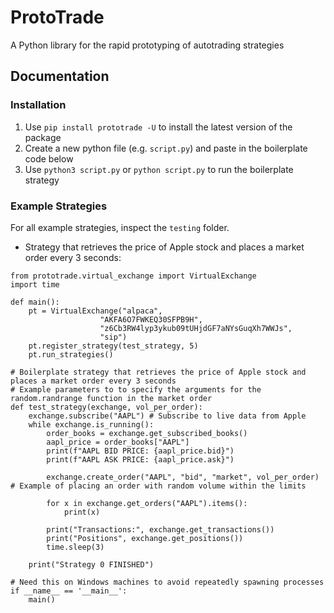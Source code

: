 # ProtoTrade

A Python library for the rapid prototyping of autotrading strategies


## Documentation

### Installation

1. Use `pip install prototrade -U` to install the latest version of the package
2. Create a new python file (e.g. `script.py`) and paste in the boilerplate code below
3. Use `python3 script.py` or `python script.py` to run the boilerplate strategy
                    
### Example Strategies
For all example strategies, inspect the `testing` folder.

- Strategy that retrieves the price of Apple stock and places a market order every 3 seconds:
```
from prototrade.virtual_exchange import VirtualExchange
import time

def main():
    pt = VirtualExchange("alpaca",
                    "AKFA6O7FWKEQ30SFPB9H",
                    "z6Cb3RW4lyp3ykub09tUHjdGF7aNYsGuqXh7WWJs",
                    "sip")
    pt.register_strategy(test_strategy, 5)
    pt.run_strategies()

# Boilerplate strategy that retrieves the price of Apple stock and places a market order every 3 seconds
# Example parameters to to specify the arguments for the random.randrange function in the market order
def test_strategy(exchange, vol_per_order):
    exchange.subscribe("AAPL") # Subscribe to live data from Apple
    while exchange.is_running():
        order_books = exchange.get_subscribed_books()
        aapl_price = order_books["AAPL"]
        print(f"AAPL BID PRICE: {aapl_price.bid}")
        print(f"AAPL ASK PRICE: {aapl_price.ask}")
        
        exchange.create_order("AAPL", "bid", "market", vol_per_order) # Example of placing an order with random volume within the limits

        for x in exchange.get_orders("AAPL").items():
            print(x)
        
        print("Transactions:", exchange.get_transactions())
        print("Positions", exchange.get_positions())
        time.sleep(3)
        
    print("Strategy 0 FINISHED")

# Need this on Windows machines to avoid repeatedly spawning processes
if __name__ == '__main__': 
    main()

```
